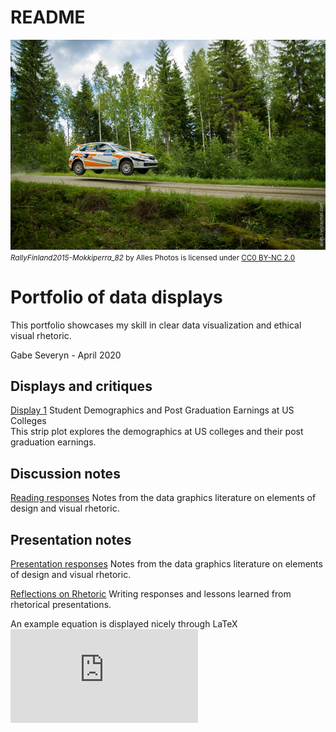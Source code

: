 README
================

![](resources/rally-scaled.jpg) <small> <br>
<i>RallyFinland2015-Mokkiperra\_82</i> by Alles Photos is licensed under
<a href="https://creativecommons.org/licenses/by-nc/2.0/">CC0 BY-NC
2.0</a> <br> </small>

# Portfolio of data displays

This portfolio showcases my skill in clear data visualization and
ethical visual rhetoric.

Gabe Severyn - April 2020

## Displays and critiques

[Display 1](reports/D1-report.md) Student Demographics and Post
Graduation Earnings at US Colleges  
This strip plot explores the demographics at US colleges and their post
graduation earnings.

## Discussion notes

[Reading responses](reports/reading-responses.md) Notes from the data
graphics literature on elements of design and visual rhetoric.

## Presentation notes

[Presentation responses](reports/presentation-prompts.md) Notes from the
data graphics literature on elements of design and visual rhetoric.

[Reflections on Rhetoric](reports/reflections-on-rhetoric.md) Writing
responses and lessons learned from rhetorical presentations.

An example equation is displayed nicely through LaTeX   
![
x^2 + y^2 = r^2
](https://latex.codecogs.com/png.latex?%0Ax%5E2%20%2B%20y%5E2%20%3D%20r%5E2%0A
"
x^2 + y^2 = r^2
")
